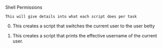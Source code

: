 Shell Permissions


	This will give details into what each script does per task


0. This creates a script that switches the current user to the user betty

1. This creates a script that prints the effective username of the current user.
